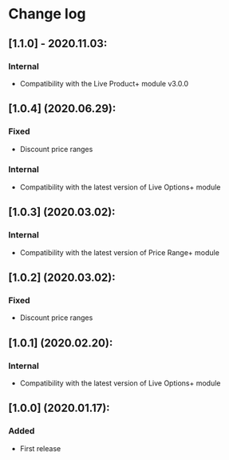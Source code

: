 # Change log

## [1.1.0] - 2020.11.03:
### Internal
- Compatibility with the Live Product+ module v3.0.0

## [1.0.4] (2020.06.29):
### Fixed
- Discount price ranges
### Internal
- Compatibility with the latest version of Live Options+ module


## [1.0.3] (2020.03.02):
### Internal
- Compatibility with the latest version of Price Range+ module

## [1.0.2] (2020.03.02):
### Fixed
- Discount price ranges

## [1.0.1] (2020.02.20):
### Internal
- Compatibility with the latest version of Live Options+ module

## [1.0.0] (2020.01.17):
### Added
- First release
